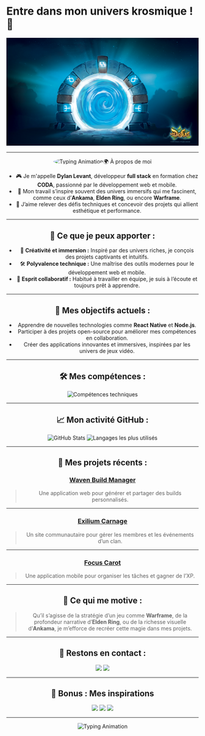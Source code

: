 # Entre dans mon univers krosmique ! 🌟

![Ma Bannière](assets/banner.jpg)

---

<div align="center">
  <img src="https://readme-typing-svg.herokuapp.com?font=Press+Start+2P&size=18&color=00FF00&center=true&vCenter=true&width=800&lines=Bienvenue+dans+mon+univers+de+d%C3%A9veloppement!;Passionné+par+les+mondes+immersifs;Développeur+Full+Stack+en+formation" alt="Typing Animation" style="border-radius: 50%; width: 150px; height: 150px;>
</div>

---

## 🌍 À propos de moi 
- 🎮 Je m'appelle **Dylan Levant**, développeur **full stack** en formation chez **CODA**, passionné par le développement web et mobile.  
- 🌌 Mon travail s’inspire souvent des univers immersifs qui me fascinent, comme ceux d’**Ankama**, **Elden Ring**, ou encore **Warframe**.  
- 🚀 J’aime relever des défis techniques et concevoir des projets qui allient esthétique et performance.

---

## 💼 Ce que je peux apporter :
- 🎨 **Créativité et immersion :** Inspiré par des univers riches, je conçois des projets captivants et intuitifs.
- 🛠️ **Polyvalence technique :** Une maîtrise des outils modernes pour le développement web et mobile.
- 🤝 **Esprit collaboratif :** Habitué à travailler en équipe, je suis à l’écoute et toujours prêt à apprendre.

---

## 🎯 Mes objectifs actuels :
- Apprendre de nouvelles technologies comme **React Native** et **Node.js**.
- Participer à des projets open-source pour améliorer mes compétences en collaboration.
- Créer des applications innovantes et immersives, inspirées par les univers de jeux vidéo.

---

## 🛠️ Mes compétences :
<div align="center">
  <img src="https://skillicons.dev/icons?i=html,css,js,php,bootstrap,postgresql" alt="Compétences techniques" />
</div>

---

## 📈 Mon activité GitHub :
<div align="center">
  <img src="https://github-readme-stats.vercel.app/api?username=Dylserker&show_icons=true&theme=radical" alt="GitHub Stats" />
  <img src="https://github-readme-stats.vercel.app/api/top-langs/?username=Dylserker&layout=compact&theme=radical" alt="Langages les plus utilisés" />
</div>

---

## 🎯 Mes projets récents :

### **[Waven Build Manager](#)**  
> Une application web pour générer et partager des builds personnalisés.  

---

### **[Exilium Carnage](#)**  
> Un site communautaire pour gérer les membres et les événements d’un clan.  

---

### **[Focus Carot](#)**  
> Une application mobile pour organiser les tâches et gagner de l’XP.  

---

## 🌟 Ce qui me motive :
> Qu’il s’agisse de la stratégie d’un jeu comme **Warframe**, de la profondeur narrative d’**Elden Ring**, ou de la richesse visuelle d’**Ankama**, je m’efforce de recréer cette magie dans mes projets.

---

## 💬 Restons en contact :
<div align="center">
  <a href="mailto:dylan.levant@coda-student.school"><img src="https://img.shields.io/badge/Email-Dylan%20Levant-00C853?style=for-the-badge&logo=gmail&logoColor=white"></a>
  <a href="https://www.linkedin.com/in/dylan-levant/"><img src="https://img.shields.io/badge/LinkedIn-Dylan%20Levant-0A66C2?style=for-the-badge&logo=linkedin&logoColor=white"></a>
</div>

---

## 🌌 Bonus : Mes inspirations
<div align="center">
  <img src="https://img.shields.io/badge/Warframe-Fan%20-%23000000?style=for-the-badge&logo=warframe&logoColor=white" />
  <img src="https://img.shields.io/badge/Elden%20Ring-Enthusiast-%233D2B1F?style=for-the-badge&logo=elden-ring&logoColor=white" />
  <img src="https://img.shields.io/badge/Ankama-Creative%20Spirit-%23FF6A00?style=for-the-badge&logo=dofus&logoColor=white" />
</div>

---

<div align="center">
  <img src="https://readme-typing-svg.herokuapp.com?font=Press+Start+2P&size=18&color=FFD700&center=true&vCenter=true&width=800&lines=Merci+d'avoir+visité+mon+profil!;À+bientôt+dans+mon+univers!;🚀" alt="Typing Animation">
</div>
